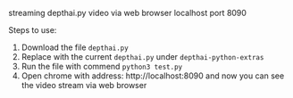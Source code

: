 streaming depthai.py video via web browser localhost port 8090

Steps to use:
1. Download the file `depthai.py`
2. Replace with the current `depthai.py` under `depthai-python-extras`
3. Run the file with commend `python3 test.py`
4. Open chrome with address: http://localhost:8090 and now you can see the video stream via web browser
